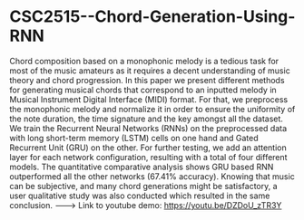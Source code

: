 # CSC2515--Chord-Generation-Using-RNN

Chord composition based on a monophonic melody is a tedious task for most of the music amateurs as it requires a decent understanding of music theory and chord progression. In this paper we present different methods for generating musical chords that correspond to an inputted melody in Musical Instrument Digital Interface (MIDI) format. For that, we preprocess the monophonic melody and normalize it in order to ensure the uniformity of the note duration, the time signature and the key amongst all the dataset. We train the Recurrent Neural Networks (RNNs) on the preprocessed data with long short-term memory (LSTM) cells on one hand and Gated Recurrent Unit (GRU) on the other. For further testing, we add an attention layer for each network configuration, resulting with a total of four different models. The quantitative comparative analysis shows GRU based RNN outperformed all the other networks (67.41% accuracy). Knowing that music can be subjective, and many chord generations might be satisfactory, a user qualitative study was also conducted which resulted in the same conclusion. 
---> Link to youtube demo:  https://youtu.be/DZDoU_zTR3Y

